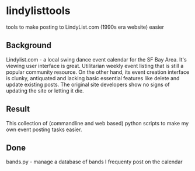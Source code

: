 # lindylisttools
tools to make posting to LindyList.com (1990s era website) easier

## Background
Lindylist.com - a local swing dance event calendar for the SF Bay Area.
It's viewing user interface is great. Utilitarian weekly event listing that is still a popular community resource.
On the other hand, its event creation interface is clunky, antiquated and lacking basic essential features like delete and update existing posts.
The original site developers show no signs of updating the site or letting it die.

## Result
This collection of (commandline and web based) python scripts to make my own event posting tasks easier.

## Done
bands.py - manage a database of bands I frequenty post on the calendar



